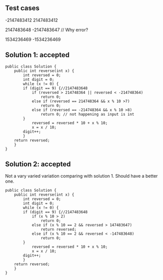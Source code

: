 ## Test cases
-2147483412
2147483412

2147483648
-2147483647 // Why error?

1534236469
-1534236469

## Solution 1: accepted
```
public class Solution {
    public int reverse(int x) {
        int reversed = 0;
    	int digit = 0;
    	while (x != 0) {
		if (digit == 9) {//2147483648
			if (reversed > 214748364 || reversed < -214748364)
				return 0;
			else if (reversed == 214748364 && x % 10 >7)
				return 0;
			else if (reversed == -214748364 && x % 10 >8)
				return 0; // not happening as input is int
		}
    		reversed = reversed * 10 + x % 10;
    		x = x / 10;
		digit++;
        }
	return reversed;
    }
}
```

## Solution 2: accepted

Not a vary varied variation comparing with solution 1. Should have a better one.  

```
public class Solution {
    public int reverse(int x) {
        int reversed = 0;
    	int digit = 0;
    	while (x != 0) {
		if (digit == 9) {//2147483648
			if (x % 10 > 2)
				return 0;
			else if (x % 10 == 2 && reversed > 147483647)
				return reversed;
			else if (x % 10 == 2 && reversed < -147483648)
				return 0;
		}
    		reversed = reversed * 10 + x % 10;
    		x = x / 10;
		digit++;
        }
	return reversed;
    }
}
```

